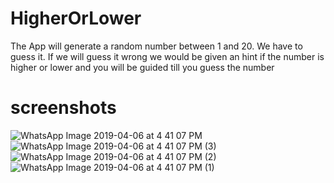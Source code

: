 # HigherOrLower
The App will generate a random number between 1 and 20. We have to guess it. If we will guess it wrong we would be given an hint if the number is higher or lower and you will be guided till you guess the number
# screenshots
![WhatsApp Image 2019-04-06 at 4 41 07 PM](https://user-images.githubusercontent.com/43893611/55668718-39818a00-588b-11e9-85ac-9049ec6dcd45.jpeg)
</br>
![WhatsApp Image 2019-04-06 at 4 41 07 PM (3)](https://user-images.githubusercontent.com/43893611/55668719-3b4b4d80-588b-11e9-9af9-355b53a17a36.jpeg)
</br>
![WhatsApp Image 2019-04-06 at 4 41 07 PM (2)](https://user-images.githubusercontent.com/43893611/55668720-3eded480-588b-11e9-9d8a-b857423ef8e3.jpeg)
</br>
![WhatsApp Image 2019-04-06 at 4 41 07 PM (1)](https://user-images.githubusercontent.com/43893611/55668721-40a89800-588b-11e9-99b3-c0bc7ac45293.jpeg)

